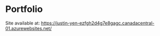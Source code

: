 # Portfolio
Site available at: https://justin-yen-ezfgh2d4g7e8gagc.canadacentral-01.azurewebsites.net/